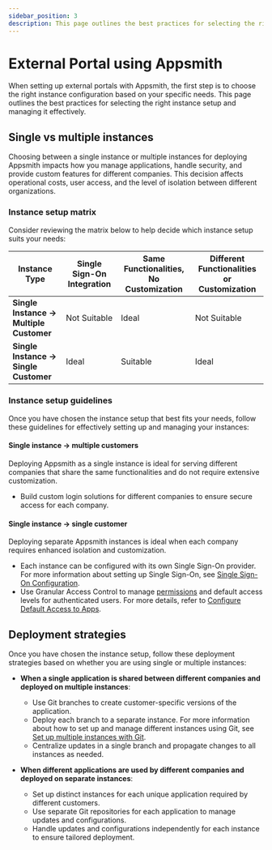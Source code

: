```yaml
---
sidebar_position: 3
description: This page outlines the best practices for selecting the right instance setup to ensure effective and secure access for all users.
---
```


# External Portal using Appsmith

When setting up external portals with Appsmith, the first step is to choose the right instance configuration based on your specific needs. This page outlines the best practices for selecting the right instance setup and managing it effectively.

## Single vs multiple instances

Choosing between a single instance or multiple instances for deploying Appsmith impacts how you manage applications, handle security, and provide custom features for different companies. This decision affects operational costs, user access, and the level of isolation between different organizations.

### Instance setup matrix

Consider reviewing the matrix below to help decide which instance setup suits your needs:

| **Instance Type**            | **Single Sign-On Integration** | **Same Functionalities, No Customization** | **Different Functionalities or Customization** |
|------------------------------|--------------------------------|--------------------------------------------|------------------------------------------------|
| **Single Instance -> Multiple Customer**          | Not Suitable                    | Ideal                                       | Not Suitable                                   |
| **Single Instance -> Single Customer**       | Ideal                           | Suitable                                    | Ideal                                          |

### Instance setup guidelines

Once you have chosen the instance setup that best fits your needs, follow these guidelines for effectively setting up and managing your instances:

#### Single instance → multiple customers
Deploying Appsmith as a single instance is ideal for serving different companies that share the same functionalities and do not require extensive customization.

  <ZoomImage src="/img/appsmith-single-instance.svg" alt="Set up Appsmith as a single instance" caption="Set up Appsmith as a single instance"/>

  - Build custom login solutions for different companies to ensure secure access for each company.

#### Single instance → single customer

Deploying separate Appsmith instances is ideal when each company requires enhanced isolation and customization.

  <ZoomImage src="/img/appsmith-multiple-instances.svg" alt="Set up Appsmith as multiple instances" caption="Set up Appsmith as multiple instances"/>

  - Each instance can be configured with its own Single Sign-On provider. For more information about setting up Single Sign-On, see [Single Sign-On Configuration](/getting-started/setup/instance-configuration/authentication).
  - Use Granular Access Control to manage [permissions](/advanced-concepts/granular-access-control/reference/permissions) and default access levels for authenticated users. For more details, refer to [Configure Default Access to Apps](/advanced-concepts/granular-access-control/how-to-guides/configure-default-permissions).

## Deployment strategies

Once you have chosen the instance setup, follow these deployment strategies based on whether you are using single or multiple instances:

* **When a single application is shared between different companies and deployed on multiple instances**:
  - Use Git branches to create customer-specific versions of the application.
  - Deploy each branch to a separate instance. For more information about how to set up and manage different instances using Git, see [Set up multiple instances with Git](/advanced-concepts/version-control-with-git/environments-with-git).
  - Centralize updates in a single branch and propagate changes to all instances as needed.

* **When different applications are used by different companies and deployed on separate instances**:
  - Set up distinct instances for each unique application required by different customers.
  - Use separate Git repositories for each application to manage updates and configurations.
  - Handle updates and configurations independently for each instance to ensure tailored deployment.
